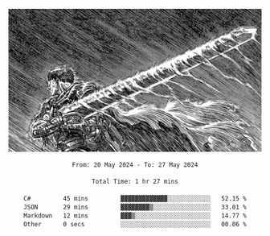 <!-- Profile image -->
<p align="center">
 <img src="assets/bpD2ohb.png" width="1080px">
</p>
<!-- Profile image end -->

<div align="center">
<!--START_SECTION:waka-->

```txt
From: 20 May 2024 - To: 27 May 2024

Total Time: 1 hr 27 mins

C#         45 mins         ▓▓▓▓▓▓▓▓▓▓▓▓▓░░░░░░░░░░░░   52.15 %
JSON       29 mins         ▓▓▓▓▓▓▓▓▒░░░░░░░░░░░░░░░░   33.01 %
Markdown   12 mins         ▓▓▓▒░░░░░░░░░░░░░░░░░░░░░   14.77 %
Other      0 secs          ░░░░░░░░░░░░░░░░░░░░░░░░░   00.06 %
```

<!--END_SECTION:waka-->
</div>
